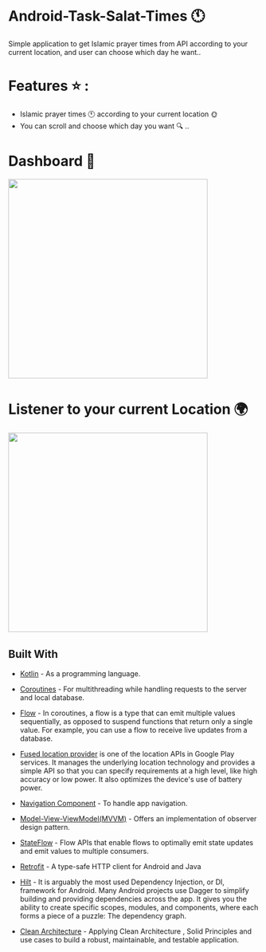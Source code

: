 # Android-Task-Salat-Times :clock11:
Simple application to get Islamic prayer times from API according to your current location, and user can choose which day he want..

# Features :star: :
- Islamic prayer times :clock11: according to your current location :sun_with_face:
- You can scroll and  choose which day you want :mag: ..



# Dashboard :mobile_phone_off:
  <img src="https://user-images.githubusercontent.com/62241386/187002305-e7631df0-cdb3-4191-acd2-81f5b8a674fb.gif" width="400">&nbsp; 
  </br>
# Listener to your current Location :earth_africa:
  <img src="https://user-images.githubusercontent.com/62241386/187002251-b2460b8d-ce1a-4abc-a337-d4d95136fe9b.gif" width="400">&nbsp; 

  

## Built With

* [Kotlin](https://kotlinlang.org) - As a programming language.
* [Coroutines](https://developer.android.com/kotlin/coroutines) - For multithreading while handling requests to the server and local database.
* [Flow](https://developer.android.com/kotlin/flow) - In coroutines, a flow is a type that can emit multiple values sequentially, as opposed to suspend functions that return only a single value. For example, you can use a flow to receive live updates from a database.
* [Fused location provider](https://developers.google.com/android/reference/com/google/android/gms/location/FusedLocationProviderClient.html) is one of the location APIs in Google Play services. It manages the underlying location technology and provides a simple API so that you can specify requirements at a high level, like high accuracy or low power. It also optimizes the device's use of battery power.
* [Navigation Component](https://developer.android.com/guide/navigation/navigation-getting-started) - To handle app navigation.
* [Model-View-ViewModel(MVVM)](https://developer.android.com/topic/architecture) - Offers an implementation of observer design pattern.
* [StateFlow](https://kotlinlang.org/api/kotlinx.coroutines/kotlinx-coroutines-core/kotlinx.coroutines.flow/-state-flow/) - Flow APIs that enable flows to optimally emit state updates and emit values to multiple consumers.
* [Retrofit](https://square.github.io/retrofit/) - A type-safe HTTP client for Android and Java
* [Hilt](https://developer.android.com/training/dependency-injection/hilt-android) - It is arguably the most used Dependency Injection, or DI, framework for Android. Many Android projects use Dagger to simplify building and providing dependencies across the app. It gives you the ability to create specific scopes, modules, and components, where each forms a piece of a puzzle: The dependency graph.


* [Clean Architecture](https://www.raywenderlich.com/3595916-clean-architecture-tutorial-for-android-getting-started) - Applying Clean Architecture , Solid Principles and use cases  to build a robust, maintainable, and testable application.
